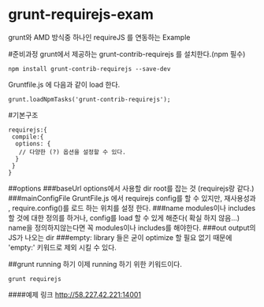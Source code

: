 # grunt-requirejs-exam
grunt와 AMD 방식중 하나인 requireJS 를 연동하는 Example
 
#준비과정
grunt에서 제공하는 grunt-contrib-requirejs 를 설치한다.(npm 필수)

    npm install grunt-contrib-requirejs --save-dev

Gruntfile.js 에 다음과 같이 load 한다.

    grunt.loadNpmTasks('grunt-contrib-requirejs');

#기본구조

    requirejs:{
     compile:{
      options: {
       // 다양한 (?) 옵션을 설정할 수 있다.
      }
     }
    }

##options
###baseUrl
options에서 사용할 dir root를 잡는 것 (requirejs랑 같다.)
###mainConfigFile
GruntFile.js 에서 requirejs config를 할 수 있지만, 재사용성과 , require.config()를 로드 하는 위치를 설정 한다.
###name
modules이나 includes할 것에 대한 정의를 하거나, config를 load 할 수 있게 해준다( 확실 하지 않음...)
name을 정의하지않는다면 꼭 modules이나 includes를 해야한다.
###out
output의 JS가 나오는 dir
###empty:
library 들은 굳이 optimize 할 필요 없기 때문에 'empty:' 키워드로 제외 시킬 수 있다.

##grunt running 하기
이제 running 하기 위한 키워드이다.

    grunt requirejs
 
 

####예제 링크 
http://58.227.42.221:14001
